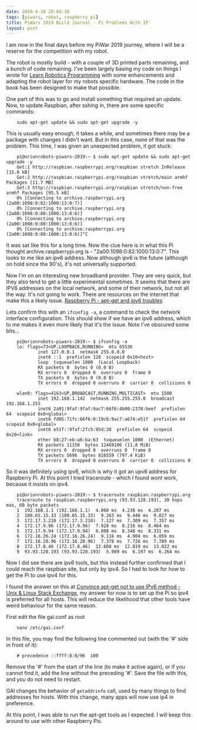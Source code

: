 ```yaml
---
date: 2018-4-10 20:04:30
tags: [piwars, robot, raspberry pi]
title: PiWars 2019 Build Journal - Pi Problems With IP
layout: post
---
```

I am now in the final days before my PiWar 2019 journey, where I will be a reserve for the competition with my robot.

The robot is mostly build - with a couple of 3D printed parts remaining, and a bunch of code remaining. I've been largely basing my code on things I wrote for [Learn Robotics Programming](https://www.amazon.co.uk/Learn-Robotics-Programming-autonomous-Raspberry-ebook/dp/B07DT9R42B/ref=as_li_ss_il?ie=UTF8&linkCode=li1&tag=orionrobots-21&linkId=4f408506c16858434100eba00eb4f647&language=en_GB) with some enhancements and adapting the robot layer for my robots specific hardware. The code in the book has been designed to make that possible.

One part of this was to go and install something that required an update.  Now, to update Raspbian, after sshing in, there are some specific commands:

```shell
    sudo apt-get update && sudo apt-get upgrade -y
```

This is usually easy enough, it takes a while, and sometimes there may be a package with changes I didn't want. But in this case, none of that was the problem. This time, I was given an unexpected problem, it got stuck:

```shell
    pi@orionrobots-piwars-2019:~ $ sudo apt-get update && sudo apt-get upgrade -y
    Get:1 http://raspbian.raspberrypi.org/raspbian stretch InRelease [15.0 kB]
    Get:2 http://raspbian.raspberrypi.org/raspbian stretch/main armhf Packages [11.7 MB]
    Get:3 http://raspbian.raspberrypi.org/raspbian stretch/non-free armhf Packages [95.5 kB]
    0% [Connecting to archive.raspberrypi.org (2a00:1098:0:82:1000:13:0:7)]
    0% [Connecting to archive.raspberrypi.org (2a00:1098:0:80:1000:13:0:6)]
    0% [Connecting to archive.raspberrypi.org (2a00:1098:0:80:1000:13:0:6)]
    0% [Connecting to archive.raspberrypi.org (2a00:1098:0:80:1000:13:0:6)]^C
```

It was sat like this for a long time. Now the clue here is in what this Pi thought archive.raspberrypi.org is - "2a00:1098:0:82:1000:13:0:7". This looks to me like an ipv6 address. Now although ipv6 is the future (although on hold since the 90's), it's not universally supported.

Now I'm on an interesting new broadband provider. They are very quick, but they also tend to get a little experimental sometimes. It seems that there are IPV6 addresses on the local network, and some of their network, but not all the way. It's not going to work. There are resources on the internet that make this a likely issue. [Raspberry Pi - apt-get and ipv6 troubles](https://www.raspberrypi.org/forums/viewtopic.php?t=173052)

Lets confirm this with an `ifconfig -a`, a command to check the network interface configuration. This should show if we have an ipv6 address, which to me makes it even more likely that it's the issue. Note I've obscured some bits...

```shell
    pi@orionrobots-piwars-2019:~ $ ifconfig -a
    lo: flags=73<UP,LOOPBACK,RUNNING>  mtu 65536
            inet 127.0.0.1  netmask 255.0.0.0
            inet6 ::1  prefixlen 128  scopeid 0x10<host>
            loop  txqueuelen 1000  (Local Loopback)
            RX packets 0  bytes 0 (0.0 B)
            RX errors 0  dropped 0  overruns 0  frame 0
            TX packets 0  bytes 0 (0.0 B)
            TX errors 0  dropped 0 overruns 0  carrier 0  collisions 0

    wlan0: flags=4163<UP,BROADCAST,RUNNING,MULTICAST>  mtu 1500
            inet 192.168.1.142  netmask 255.255.255.0  broadcast 192.168.1.255
            inet6 2a01:9faf:9faf:9ac7:66f6:4b00:2378:beef  prefixlen 64  scopeid 0x0<global>
            inet6 fd05:71fc:66f6:0:19c6:9ac7:a674:e51f  prefixlen 64  scopeid 0x0<global>
            inet6 e51f::9faf:2fc5:95d:38  prefixlen 64  scopeid 0x20<link>
            ether b8:27:eb:a6:ba:63  txqueuelen 1000  (Ethernet)
            RX packets 11150  bytes 12469106 (11.8 MiB)
            RX errors 0  dropped 0  overruns 0  frame 0
            TX packets 5696  bytes 816559 (797.4 KiB)
            TX errors 0  dropped 0 overruns 0  carrier 0  collisions 0
```

So it was definitely using ipv6, which is why it got an upv6 address for Raspberry Pi. At this point I tried traceroute - which I found wont work, because it insists on ipv4.

```shell
    pi@orionrobots-piwars-2019:~ $ traceroute raspbian.raspberrypi.org
    traceroute to raspbian.raspberrypi.org (93.93.128.193), 30 hops max, 60 byte packets
    1  192.168.1.1 (192.168.1.1)  4.060 ms  4.236 ms  4.287 ms
    2  100.65.15.33 (100.65.15.33)  9.263 ms  9.446 ms  9.827 ms
    3  172.17.3.210 (172.17.3.210)  7.127 ms  7.309 ms  7.357 ms
    4  172.17.9.96 (172.17.9.96)  7.928 ms  8.216 ms  8.464 ms
    5  172.17.9.94 (172.17.9.94)  8.008 ms  8.348 ms  8.331 ms
    6  172.16.26.24 (172.16.26.24)  9.116 ms  4.904 ms  6.059 ms
    7  172.16.20.96 (172.16.20.96)  7.378 ms  7.726 ms  7.789 ms
    8  172.17.8.46 (172.17.8.46)  12.608 ms  12.819 ms  13.022 ms
    9  93.93.128.193 (93.93.128.193)  5.989 ms  6.197 ms  6.264 ms
```

Now I did see there are ipv6 tools, but this instead further confirmed that I could reach the raspbian site, but only by ipv4. So I had to look for how to get the Pi to use ipv4 for this.

I found the answer on this at [Convince apt-get *not* to use IPv6 method - Unix & Linux Stack Exchange](https://unix.stackexchange.com/questions/9940/convince-apt-get-not-to-use-ipv6-method), my answer for now is to set up the Pi so ipv4 is preferred for all hosts. This will reduce the likelihood that other tools have weird behaviour for the same reason.

First edit the file gai.conf as root

```shell
    nano /etc/gai.conf
```

In this file, you may find the following line commented out (with the '#' side in front of it):

```text
    # precedence ::ffff:0:0/96  100
```

Remove the '#' from the start of the line (to make it active again), or if you cannot find it, add the line without the preceding '#'. Save the file with this, and you do not need to restart.

GAI changes the behavior of `getaddrinfo` call, used by many things to find addresses for hosts. With this change, many apps will now use ip4 in preference.

At this point, I was able to run the apt-get tools as I expected. I will keep this around to use with other Raspberry Pis.
